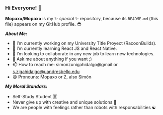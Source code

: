 ### Hi Everyone! 👋

**Mopaxo/Mopaxo** is my ✨ _special_ ✨ repository, because its `README.md` (this file) appears on my GitHub profile. 😎

***About Me:***

  * 🔭 I’m currently working on my University Title Proyect (RacoonBuilds).
  * 🌱 I’m currently learning React JS and React Native.
  * 👯 I’m looking to collaborate in any new job to learn new technologies.
  * 💬 Ask me about anything if you want ;)
  * 📫 How to reach me: simonzunigahidalgo@gmail or s.zigahidalgo@uandresbello.edu
  * 😄 Pronouns: Mopaxo or Z, also Simón 

***My Moral Standars:***

  * Self-Study Student 🈺
  * Never give up with creative and unique solutions 🎨
  * We are people with feelings rather than robots with responsabilities ☯️


